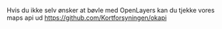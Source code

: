 
Hvis du ikke selv ønsker at bøvle med OpenLayers kan du tjekke vores maps api ud https://github.com/Kortforsyningen/okapi
